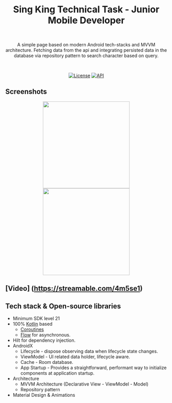 <h1 align="center">Sing King Technical Task - Junior Mobile Developer</h1></br>
<p align="center">  
A simple page based on modern Android tech-stacks and MVVM architecture. Fetching data from the api and integrating persisted data in the database via repository pattern to search character based on query.
</p>
</br>
<p align="center">
  <a href="https://opensource.org/licenses/Apache-2.0"><img alt="License" src="https://img.shields.io/badge/License-Apache%202.0-blue.svg"/></a>
  <a href="https://android-arsenal.com/api?level=21"><img alt="API" src="https://img.shields.io/badge/API-21%2B-brightgreen.svg?style=flat"/></a>
</p>

## Screenshots

<p align="center">
<img src="https://i.postimg.cc/vTBtxYC6/1661241298958.jpg" width="270"/>
<img src="https://i.postimg.cc/52Ms9CfX/1661241309781.jpg" width="270"/>
</br>

</p>

## [Video] (https://streamable.com/4m5se1)

## Tech stack & Open-source libraries

- Minimum SDK level 21
- 100% [Kotlin](https://kotlinlang.org/) based
  + [Coroutines](https://github.com/Kotlin/kotlinx.coroutines)
  + [Flow](https://kotlin.github.io/kotlinx.coroutines/kotlinx-coroutines-core/kotlinx.coroutines.flow/)
    for asynchronous.
- Hilt for dependency injection.
- AndroidX
    - Lifecycle - dispose observing data when lifecycle state changes.
    - ViewModel - UI related data holder, lifecycle aware.
    - Cache - Room database.
    - App Startup - Provides a straightforward, performant way to initialize components at
      application startup.
- Architecture
    - MVVM Architecture (Declarative View - ViewModel - Model)
    - Repository pattern
- Material Design & Animations